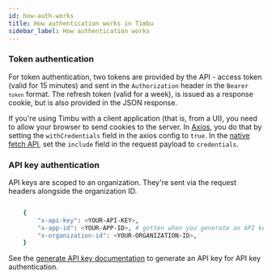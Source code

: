 ```yaml
---
id: how-auth-works
title: How authentication works in Timbu
sidebar_label: How authentication works
---
```


### Token authentication

For token authentication, two tokens are provided by the API - access token (valid for 15 minutes) and sent in the `Authorization` header in the <code>Bearer `token`</code> format. The refresh token (valid for a week), is issued as a response cookie, but is also provided in the JSON response.

If you're using Timbu with a client application (that is, from a UI), you need to allow your browser to send cookies to the server. In [Axios](https://axios-http.com/docs/intro), you do that by setting the `withCredentials` field in the axios config to `true`. In the [native fetch API](https://developer.mozilla.org/en-US/docs/Web/API/Fetch_API), set the `include` field in the request payload to `credentials`.

### API key authentication

API keys are scoped to an organization. They're sent via the request headers alongside the organization ID.

```bash title="request headers"

    {
        "x-api-key": <YOUR-API-KEY>,
        "x-app-id": <YOUR-APP-ID>, # gotten when you generate an API key
        "x-organization-id": <YOUR-ORGANIZATION-ID>,
    }

```

See the [generate API key documentation](/api/auth/api-keys/generate-api-key) to generate an API key for API key authentication.
